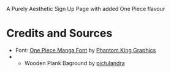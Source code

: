 A Purely Aesthetic Sign Up Page with added One Piece flavour
# Credits and Sources
- Font: [One Piece Manga Font](https://fontmeme.com/fonts/one-piece-manga-font/) by [Phantom King Graphics](https://fontmeme.com/fonts/phantom-king-graphics-listing/)
- - Wooden Plank Baground by [pictulandra](https://www.123rf.com/profile_pictulandra)
